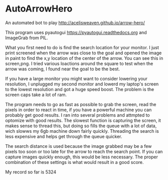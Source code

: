 # AutoArrowHero
An automated bot to play http://acelisweaven.github.io/arrow-hero/

This program uses pyautogui https://pyautogui.readthedocs.org and ImageGrab from PIL.

What you first need to do is find the search location for your monitor. I just print screened when the arrow was close to the goal and opened the image in paint to find the x,y location of the center of the arrow. You can see this in screen,png. I tried various loactions around the square to test when the arrow was coming, I found near the goal to be the best.

If you have a large monitor you might want to consider lowering your resolution, I unplugged my second monitor and lowerd my laptop's screen to the lowest resolution and got a huge speed boost. The problem is the screen caps take a lot of ram.

The program needs to go as fast as possible to grab the screen, read the pixels in order to react in time, if you have a powerful machine you can probably get good results. I ran into several problems and attmpted to optomize with good results. The slowest function is capturing the screen, it makes sense to thread this, but doing so fills the queue with a lot of data, wich slowws my 6gb machine down fairly quickly. Threading the search is less expensive and helps get through the queue quicker.

The search distance is used because the image grabbed may be a few pixels too soon or too late for the arrow to reach the search point. If you can capture images quickly enough, this would be less necessary. The proper combination of these settings is what would result in a good score.

My record so far is 5324
